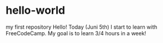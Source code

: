 # hello-world
my first repository
Hello!
Today (Juni 5th) I start to learn with FreeCodeCamp. My goal is to learn 3/4 hours in a week!
